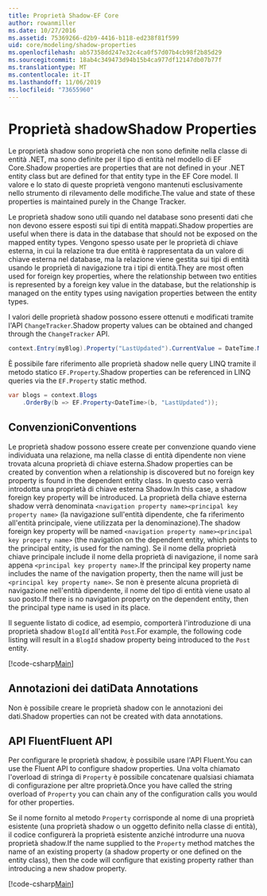 ```yaml
---
title: Proprietà Shadow-EF Core
author: rowanmiller
ms.date: 10/27/2016
ms.assetid: 75369266-d2b9-4416-b118-ed238f81f599
uid: core/modeling/shadow-properties
ms.openlocfilehash: ab57358dd247e32c4ca0f57d07b4cb98f2b85d29
ms.sourcegitcommit: 18ab4c349473d94b15b4ca977df12147db07b77f
ms.translationtype: MT
ms.contentlocale: it-IT
ms.lasthandoff: 11/06/2019
ms.locfileid: "73655960"
---
```

# <a name="shadow-properties"></a><span data-ttu-id="03cc4-102">Proprietà shadow</span><span class="sxs-lookup"><span data-stu-id="03cc4-102">Shadow Properties</span></span>

<span data-ttu-id="03cc4-103">Le proprietà shadow sono proprietà che non sono definite nella classe di entità .NET, ma sono definite per il tipo di entità nel modello di EF Core.</span><span class="sxs-lookup"><span data-stu-id="03cc4-103">Shadow properties are properties that are not defined in your .NET entity class but are defined for that entity type in the EF Core model.</span></span> <span data-ttu-id="03cc4-104">Il valore e lo stato di queste proprietà vengono mantenuti esclusivamente nello strumento di rilevamento delle modifiche.</span><span class="sxs-lookup"><span data-stu-id="03cc4-104">The value and state of these properties is maintained purely in the Change Tracker.</span></span>

<span data-ttu-id="03cc4-105">Le proprietà shadow sono utili quando nel database sono presenti dati che non devono essere esposti sui tipi di entità mappati.</span><span class="sxs-lookup"><span data-stu-id="03cc4-105">Shadow properties are useful when there is data in the database that should not be exposed on the mapped entity types.</span></span> <span data-ttu-id="03cc4-106">Vengono spesso usate per le proprietà di chiave esterna, in cui la relazione tra due entità è rappresentata da un valore di chiave esterna nel database, ma la relazione viene gestita sui tipi di entità usando le proprietà di navigazione tra i tipi di entità.</span><span class="sxs-lookup"><span data-stu-id="03cc4-106">They are most often used for foreign key properties, where the relationship between two entities is represented by a foreign key value in the database, but the relationship is managed on the entity types using navigation properties between the entity types.</span></span>

<span data-ttu-id="03cc4-107">I valori delle proprietà shadow possono essere ottenuti e modificati tramite l'API `ChangeTracker`.</span><span class="sxs-lookup"><span data-stu-id="03cc4-107">Shadow property values can be obtained and changed through the `ChangeTracker` API.</span></span>

``` csharp
context.Entry(myBlog).Property("LastUpdated").CurrentValue = DateTime.Now;
```

<span data-ttu-id="03cc4-108">È possibile fare riferimento alle proprietà shadow nelle query LINQ tramite il metodo statico `EF.Property`.</span><span class="sxs-lookup"><span data-stu-id="03cc4-108">Shadow properties can be referenced in LINQ queries via the `EF.Property` static method.</span></span>

``` csharp
var blogs = context.Blogs
    .OrderBy(b => EF.Property<DateTime>(b, "LastUpdated"));
```

## <a name="conventions"></a><span data-ttu-id="03cc4-109">Convenzioni</span><span class="sxs-lookup"><span data-stu-id="03cc4-109">Conventions</span></span>

<span data-ttu-id="03cc4-110">Le proprietà shadow possono essere create per convenzione quando viene individuata una relazione, ma nella classe di entità dipendente non viene trovata alcuna proprietà di chiave esterna.</span><span class="sxs-lookup"><span data-stu-id="03cc4-110">Shadow properties can be created by convention when a relationship is discovered but no foreign key property is found in the dependent entity class.</span></span> <span data-ttu-id="03cc4-111">In questo caso verrà introdotta una proprietà di chiave esterna Shadow.</span><span class="sxs-lookup"><span data-stu-id="03cc4-111">In this case, a shadow foreign key property will be introduced.</span></span> <span data-ttu-id="03cc4-112">La proprietà della chiave esterna shadow verrà denominata `<navigation property name><principal key property name>` (la navigazione sull'entità dipendente, che fa riferimento all'entità principale, viene utilizzata per la denominazione).</span><span class="sxs-lookup"><span data-stu-id="03cc4-112">The shadow foreign key property will be named `<navigation property name><principal key property name>` (the navigation on the dependent entity, which points to the principal entity, is used for the naming).</span></span> <span data-ttu-id="03cc4-113">Se il nome della proprietà chiave principale include il nome della proprietà di navigazione, il nome sarà appena `<principal key property name>`.</span><span class="sxs-lookup"><span data-stu-id="03cc4-113">If the principal key property name includes the name of the navigation property, then the name will just be `<principal key property name>`.</span></span> <span data-ttu-id="03cc4-114">Se non è presente alcuna proprietà di navigazione nell'entità dipendente, il nome del tipo di entità viene usato al suo posto.</span><span class="sxs-lookup"><span data-stu-id="03cc4-114">If there is no navigation property on the dependent entity, then the principal type name is used in its place.</span></span>

<span data-ttu-id="03cc4-115">Il seguente listato di codice, ad esempio, comporterà l'introduzione di una proprietà shadow `BlogId` all'entità `Post`.</span><span class="sxs-lookup"><span data-stu-id="03cc4-115">For example, the following code listing will result in a `BlogId` shadow property being introduced to the `Post` entity.</span></span>

[!code-csharp[Main](../../../samples/core/Modeling/Conventions/ShadowForeignKey.cs?name=Conventions)]

## <a name="data-annotations"></a><span data-ttu-id="03cc4-116">Annotazioni dei dati</span><span class="sxs-lookup"><span data-stu-id="03cc4-116">Data Annotations</span></span>

<span data-ttu-id="03cc4-117">Non è possibile creare le proprietà shadow con le annotazioni dei dati.</span><span class="sxs-lookup"><span data-stu-id="03cc4-117">Shadow properties can not be created with data annotations.</span></span>

## <a name="fluent-api"></a><span data-ttu-id="03cc4-118">API Fluent</span><span class="sxs-lookup"><span data-stu-id="03cc4-118">Fluent API</span></span>

<span data-ttu-id="03cc4-119">Per configurare le proprietà shadow, è possibile usare l'API Fluent.</span><span class="sxs-lookup"><span data-stu-id="03cc4-119">You can use the Fluent API to configure shadow properties.</span></span> <span data-ttu-id="03cc4-120">Una volta chiamato l'overload di stringa di `Property` è possibile concatenare qualsiasi chiamata di configurazione per altre proprietà.</span><span class="sxs-lookup"><span data-stu-id="03cc4-120">Once you have called the string overload of `Property` you can chain any of the configuration calls you would for other properties.</span></span>

<span data-ttu-id="03cc4-121">Se il nome fornito al metodo `Property` corrisponde al nome di una proprietà esistente (una proprietà shadow o un oggetto definito nella classe di entità), il codice configurerà la proprietà esistente anziché introdurre una nuova proprietà shadow.</span><span class="sxs-lookup"><span data-stu-id="03cc4-121">If the name supplied to the `Property` method matches the name of an existing property (a shadow property or one defined on the entity class), then the code will configure that existing property rather than introducing a new shadow property.</span></span>

[!code-csharp[Main](../../../samples/core/Modeling/FluentAPI/ShadowProperty.cs?name=ShadowProperty&highlight=8)]
